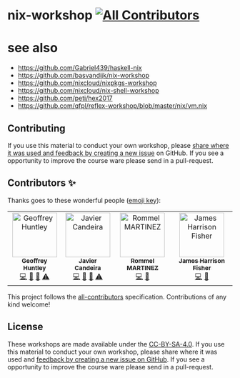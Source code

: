 # nix-workshop [![All Contributors](https://img.shields.io/badge/all_contributors-4-orange.svg?style=flat-square)](#contributors)


# see also

- https://github.com/Gabriel439/haskell-nix
- https://github.com/basvandijk/nix-workshop
- https://github.com/nixcloud/nixpkgs-workshop
- https://github.com/nixcloud/nix-shell-workshop
- https://github.com/peti/hex2017
- https://github.com/qfpl/reflex-workshop/blob/master/nix/vm.nix

## Contributing

If you use this material to conduct your own workshop, please [share where it was used and feedback by creating a new issue][share-feedback] on GitHub. If you see a opportunity to improve the course ware please send in a pull-request.

## Contributors ✨

Thanks goes to these wonderful people ([emoji key](https://allcontributors.org/docs/en/emoji-key)):

<!-- ALL-CONTRIBUTORS-LIST:START - Do not remove or modify this section -->
<!-- prettier-ignore -->
<table>
  <tr>
    <td align="center"><a href="https://www.ghuntley.com/now"><img src="https://avatars0.githubusercontent.com/u/127353?v=4" width="100px;" alt="Geoffrey Huntley"/><br /><sub><b>Geoffrey Huntley</b></sub></a><br /><a href="https://github.com/ghuntley/nix-workshop/commits?author=ghuntley" title="Code">💻</a> <a href="https://github.com/ghuntley/nix-workshop/commits?author=ghuntley" title="Documentation">📖</a> <a href="#talk-ghuntley" title="Talks">📢</a> <a href="https://github.com/ghuntley/nix-workshop/commits?author=ghuntley" title="Tests">⚠️</a></td>
    <td align="center"><a href="http://hiperactivo.com/"><img src="https://avatars1.githubusercontent.com/u/91694?v=4" width="100px;" alt="Javier Candeira"/><br /><sub><b>Javier Candeira</b></sub></a><br /><a href="https://github.com/ghuntley/nix-workshop/commits?author=candeira" title="Code">💻</a> <a href="https://github.com/ghuntley/nix-workshop/commits?author=candeira" title="Documentation">📖</a> <a href="#talk-candeira" title="Talks">📢</a> <a href="https://github.com/ghuntley/nix-workshop/commits?author=candeira" title="Tests">⚠️</a></td>
    <td align="center"><a href="https://ebzzry.io"><img src="https://avatars3.githubusercontent.com/u/7875?v=4" width="100px;" alt="Rommel MARTINEZ"/><br /><sub><b>Rommel MARTINEZ</b></sub></a><br /><a href="https://github.com/ghuntley/nix-workshop/commits?author=ebzzry" title="Code">💻</a> <a href="https://github.com/ghuntley/nix-workshop/commits?author=ebzzry" title="Documentation">📖</a></td>
    <td align="center"><a href="https://jameshfisher.com"><img src="https://avatars2.githubusercontent.com/u/166966?v=4" width="100px;" alt="James Harrison Fisher"/><br /><sub><b>James Harrison Fisher</b></sub></a><br /><a href="https://github.com/ghuntley/nix-workshop/commits?author=jameshfisher" title="Code">💻</a> <a href="https://github.com/ghuntley/nix-workshop/commits?author=jameshfisher" title="Documentation">📖</a></td>
  </tr>
</table>

<!-- ALL-CONTRIBUTORS-LIST:END -->

This project follows the [all-contributors](https://github.com/all-contributors/all-contributors) specification. Contributions of any kind welcome!

## License

These workshops are made available under the [CC-BY-SA-4.0][license]. If you use this material to conduct your own workshop, please share where it was used and [feedback by creating a new issue on GitHub][share-feedback]. If you see a opportunity to improve the course ware please send in a pull-request.

<!-- in-line links -->
[license]: LICENSE.md
[share-feedback]: https://github.com/ghuntley/nix-workshop/issues/new?labels=feedback%2C+untriaged&template=feedback.md
